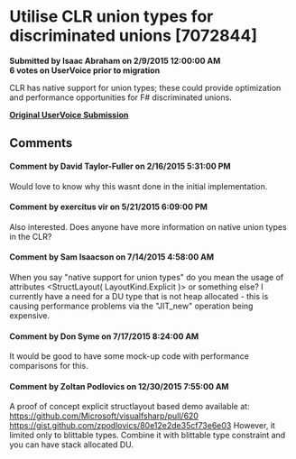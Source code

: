 # Utilise CLR union types for discriminated unions [7072844] #

**Submitted by Isaac Abraham on 2/9/2015 12:00:00 AM**  
**6 votes on UserVoice prior to migration**  

CLR has native support for union types; these could provide optimization and performance opportunities for F# discriminated unions.



**[Original UserVoice Submission](https://fslang.uservoice.com/forums/245727-f-language/suggestions/7072844)**


## Comments ##


#### Comment by David Taylor-Fuller on 2/16/2015 5:31:00 PM ####
Would love to know why this wasnt done in the initial implementation.


#### Comment by exercitus vir on 5/21/2015 6:09:00 PM ####
Also interested. Does anyone have more information on native union types in the CLR?


#### Comment by Sam Isaacson on 7/14/2015 4:58:00 AM ####
When you say "native support for union types" do you mean the usage of attributes <StructLayout( LayoutKind.Explicit )> or something else?
I currently have a need for a DU type that is not heap allocated - this is causing performance problems via the "JIT_new" operation being expensive.


#### Comment by Don Syme on 7/17/2015 8:24:00 AM ####
It would be good to have some mock-up code with performance comparisons for this.


#### Comment by Zoltan Podlovics on 12/30/2015 7:55:00 AM ####
A proof of concept explicit structlayout based demo available at:
https://github.com/Microsoft/visualfsharp/pull/620
https://gist.github.com/zpodlovics/80e12e2de35cf73e6e03
However, it limited only to blittable types. Combine it with blittable type constraint and you can have stack allocated DU.

